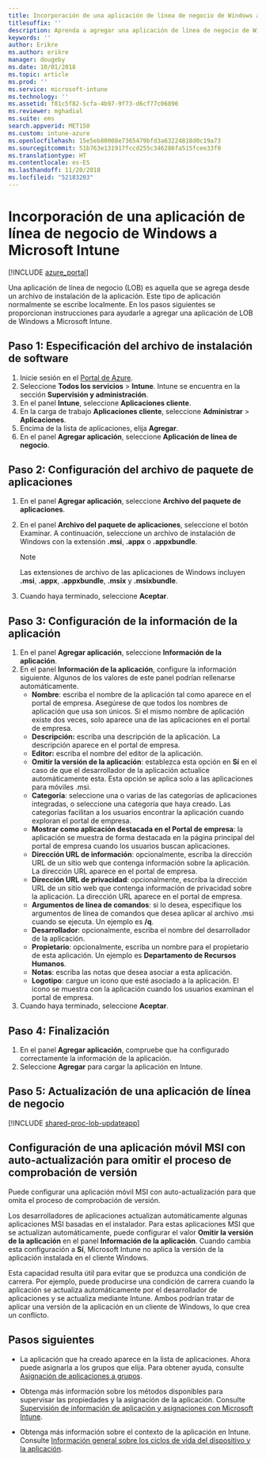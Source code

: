 ```yaml
---
title: Incorporación de una aplicación de línea de negocio de Windows a Microsoft Intune
titlesuffix: ''
description: Aprenda a agregar una aplicación de línea de negocio de Windows a Microsoft Intune.
keywords: ''
author: Erikre
ms.author: erikre
manager: dougeby
ms.date: 10/01/2018
ms.topic: article
ms.prod: ''
ms.service: microsoft-intune
ms.technology: ''
ms.assetid: f81c5f82-5cfa-4b97-9f73-d6cf77c06896
ms.reviewer: mghadial
ms.suite: ems
search.appverid: MET150
ms.custom: intune-azure
ms.openlocfilehash: 15e5eb80008e7365479bfd3a63224818d0c19a73
ms.sourcegitcommit: 51b763e131917fccd255c346286fa515fcee33f0
ms.translationtype: HT
ms.contentlocale: es-ES
ms.lasthandoff: 11/20/2018
ms.locfileid: "52183203"
---
```

# <a name="add-a-windows-line-of-business-app-to-microsoft-intune"></a>Incorporación de una aplicación de línea de negocio de Windows a Microsoft Intune

[!INCLUDE [azure_portal](./includes/azure_portal.md)]

Una aplicación de línea de negocio (LOB) es aquella que se agrega desde un archivo de instalación de la aplicación. Este tipo de aplicación normalmente se escribe localmente. En los pasos siguientes se proporcionan instrucciones para ayudarle a agregar una aplicación de LOB de Windows a Microsoft Intune.

## <a name="step-1-specify-the-software-setup-file"></a>Paso 1: Especificación del archivo de instalación de software

1. Inicie sesión en el [Portal de Azure](https://portal.azure.com).
2. Seleccione **Todos los servicios** > **Intune**. Intune se encuentra en la sección **Supervisión y administración**.
3. En el panel **Intune**, seleccione **Aplicaciones cliente**.
4. En la carga de trabajo **Aplicaciones cliente**, seleccione **Administrar** > **Aplicaciones**.
5. Encima de la lista de aplicaciones, elija **Agregar**.
6. En el panel **Agregar aplicación**, seleccione **Aplicación de línea de negocio**.

## <a name="step-2-configure-the-app-package-file"></a>Paso 2: Configuración del archivo de paquete de aplicaciones

1. En el panel **Agregar aplicación**, seleccione **Archivo del paquete de aplicaciones**.
2. En el panel **Archivo del paquete de aplicaciones**, seleccione el botón Examinar. A continuación, seleccione un archivo de instalación de Windows con la extensión **.msi**, **.appx** o **.appxbundle**.

    > [!NOTE]
    > Las extensiones de archivo de las aplicaciones de Windows incluyen **.msi**, **.appx**, **.appxbundle**, **.msix** y **.msixbundle**.  

1. Cuando haya terminado, seleccione **Aceptar**.


## <a name="step-3-configure-app-information"></a>Paso 3: Configuración de la información de la aplicación

1. En el panel **Agregar aplicación**, seleccione **Información de la aplicación**.
2. En el panel **Información de la aplicación**, configure la información siguiente. Algunos de los valores de este panel podrían rellenarse automáticamente.
    - **Nombre**: escriba el nombre de la aplicación tal como aparece en el portal de empresa. Asegúrese de que todos los nombres de aplicación que usa son únicos. Si el mismo nombre de aplicación existe dos veces, solo aparece una de las aplicaciones en el portal de empresa.
    - **Descripción:** escriba una descripción de la aplicación. La descripción aparece en el portal de empresa.
    - **Editor:** escriba el nombre del editor de la aplicación.
    - **Omitir la versión de la aplicación**: establezca esta opción en **Sí** en el caso de que el desarrollador de la aplicación actualice automáticamente esta. Esta opción se aplica solo a las aplicaciones para móviles .msi.
    - **Categoría**: seleccione una o varias de las categorías de aplicaciones integradas, o seleccione una categoría que haya creado. Las categorías facilitan a los usuarios encontrar la aplicación cuando exploran el portal de empresa.
    - **Mostrar como aplicación destacada en el Portal de empresa**: la aplicación se muestra de forma destacada en la página principal del portal de empresa cuando los usuarios buscan aplicaciones.
    - **Dirección URL de información**: opcionalmente, escriba la dirección URL de un sitio web que contenga información sobre la aplicación. La dirección URL aparece en el portal de empresa.
    - **Dirección URL de privacidad**: opcionalmente, escriba la dirección URL de un sitio web que contenga información de privacidad sobre la aplicación. La dirección URL aparece en el portal de empresa.
    - **Argumentos de línea de comandos**: si lo desea, especifique los argumentos de línea de comandos que desea aplicar al archivo .msi cuando se ejecuta. Un ejemplo es **/q**.
    - **Desarrollador**: opcionalmente, escriba el nombre del desarrollador de la aplicación.
    - **Propietario**: opcionalmente, escriba un nombre para el propietario de esta aplicación. Un ejemplo es **Departamento de Recursos Humanos**.
    - **Notas**: escriba las notas que desea asociar a esta aplicación.
    - **Logotipo**: cargue un icono que esté asociado a la aplicación. El icono se muestra con la aplicación cuando los usuarios examinan el portal de empresa.
3. Cuando haya terminado, seleccione **Aceptar**.

## <a name="step-4-finish-up"></a>Paso 4: Finalización

1. En el panel **Agregar aplicación**, compruebe que ha configurado correctamente la información de la aplicación.
2. Seleccione **Agregar** para cargar la aplicación en Intune.

## <a name="step-5-update-a-line-of-business-app"></a>Paso 5: Actualización de una aplicación de línea de negocio

[!INCLUDE [shared-proc-lob-updateapp](./includes/shared-proc-lob-updateapp.md)]

## <a name="configure-a-self-updating-mobile-msi-app-to-ignore-the-version-check-process"></a>Configuración de una aplicación móvil MSI con auto-actualización para omitir el proceso de comprobación de versión

Puede configurar una aplicación móvil MSI con auto-actualización para que omita el proceso de comprobación de versión. 

Los desarrolladores de aplicaciones actualizan automáticamente algunas aplicaciones MSI basadas en el instalador. Para estas aplicaciones MSI que se actualizan automáticamente, puede configurar el valor **Omitir la versión de la aplicación** en el panel **Información de la aplicación**. Cuando cambia esta configuración a **Sí**, Microsoft Intune no aplica la versión de la aplicación instalada en el cliente Windows. 

Esta capacidad resulta útil para evitar que se produzca una condición de carrera. Por ejemplo, puede producirse una condición de carrera cuando la aplicación se actualiza automáticamente por el desarrollador de aplicaciones y se actualiza mediante Intune. Ambos podrían tratar de aplicar una versión de la aplicación en un cliente de Windows, lo que crea un conflicto.

## <a name="next-steps"></a>Pasos siguientes

- La aplicación que ha creado aparece en la lista de aplicaciones. Ahora puede asignarla a los grupos que elija. Para obtener ayuda, consulte [Asignación de aplicaciones a grupos](apps-deploy.md).

- Obtenga más información sobre los métodos disponibles para supervisar las propiedades y la asignación de la aplicación. Consulte [Supervisión de información de aplicación y asignaciones con Microsoft Intune](apps-monitor.md).

- Obtenga más información sobre el contexto de la aplicación en Intune. Consulte [Información general sobre los ciclos de vida del dispositivo y la aplicación](introduction-device-app-lifecycles.md).
